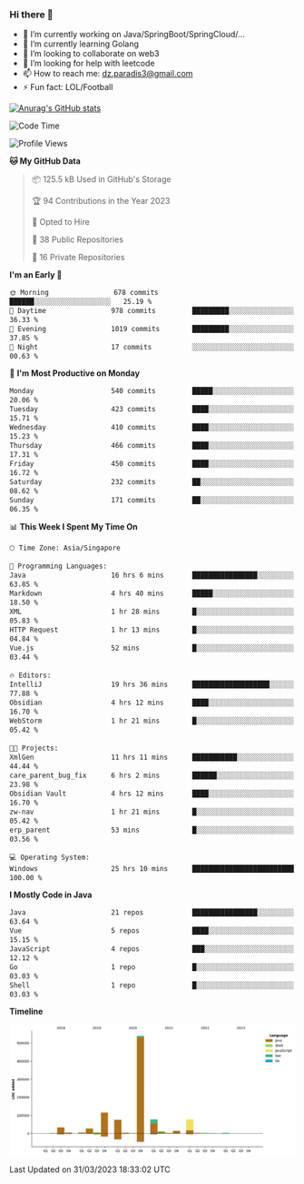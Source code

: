 ### Hi there 👋

- 🔭 I’m currently working on Java/SpringBoot/SpringCloud/...
- 🌱 I’m currently learning Golang
- 👯 I’m looking to collaborate on web3
- 🤔 I’m looking for help with leetcode
- 📫 How to reach me: dz.paradis3@gmail.com
- ⚡ Fun fact: LOL/Football

[![Anurag's GitHub stats](https://github-readme-stats.vercel.app/api?username=xiumu2017&show_icons=true&theme=radical)](https://github.com/anuraghazra/github-readme-stats)

<!--
**xiumu2017/xiumu2017** is a ✨ _special_ ✨ repository because its `README.md` (this file) appears on your GitHub profile.

Here are some ideas to get you started:

- 🔭 I’m currently working on ...
- 🌱 I’m currently learning ...
- 👯 I’m looking to collaborate on ...
- 🤔 I’m looking for help with ...
- 💬 Ask me about ...
- 📫 How to reach me: ...
- 😄 Pronouns: ...
- ⚡ Fun fact: ...
-->

<!--START_SECTION:waka-->
![Code Time](http://img.shields.io/badge/Code%20Time-1%2C308%20hrs%203%20mins-blue)

![Profile Views](http://img.shields.io/badge/Profile%20Views-0-blue)

**🐱 My GitHub Data** 

> 📦 125.5 kB Used in GitHub's Storage 
 > 
> 🏆 94 Contributions in the Year 2023
 > 
> 💼 Opted to Hire
 > 
> 📜 38 Public Repositories 
 > 
> 🔑 16 Private Repositories 
 > 
**I'm an Early 🐤** 

```text
🌞 Morning                678 commits         ██████░░░░░░░░░░░░░░░░░░░   25.19 % 
🌆 Daytime                978 commits         █████████░░░░░░░░░░░░░░░░   36.33 % 
🌃 Evening                1019 commits        █████████░░░░░░░░░░░░░░░░   37.85 % 
🌙 Night                  17 commits          ░░░░░░░░░░░░░░░░░░░░░░░░░   00.63 % 
```
📅 **I'm Most Productive on Monday** 

```text
Monday                   540 commits         █████░░░░░░░░░░░░░░░░░░░░   20.06 % 
Tuesday                  423 commits         ████░░░░░░░░░░░░░░░░░░░░░   15.71 % 
Wednesday                410 commits         ████░░░░░░░░░░░░░░░░░░░░░   15.23 % 
Thursday                 466 commits         ████░░░░░░░░░░░░░░░░░░░░░   17.31 % 
Friday                   450 commits         ████░░░░░░░░░░░░░░░░░░░░░   16.72 % 
Saturday                 232 commits         ██░░░░░░░░░░░░░░░░░░░░░░░   08.62 % 
Sunday                   171 commits         ██░░░░░░░░░░░░░░░░░░░░░░░   06.35 % 
```


📊 **This Week I Spent My Time On** 

```text
🕑︎ Time Zone: Asia/Singapore

💬 Programming Languages: 
Java                     16 hrs 6 mins       ████████████████░░░░░░░░░   63.85 % 
Markdown                 4 hrs 40 mins       █████░░░░░░░░░░░░░░░░░░░░   18.50 % 
XML                      1 hr 28 mins        █░░░░░░░░░░░░░░░░░░░░░░░░   05.83 % 
HTTP Request             1 hr 13 mins        █░░░░░░░░░░░░░░░░░░░░░░░░   04.84 % 
Vue.js                   52 mins             █░░░░░░░░░░░░░░░░░░░░░░░░   03.44 % 

🔥 Editors: 
IntelliJ                 19 hrs 36 mins      ███████████████████░░░░░░   77.88 % 
Obsidian                 4 hrs 12 mins       ████░░░░░░░░░░░░░░░░░░░░░   16.70 % 
WebStorm                 1 hr 21 mins        █░░░░░░░░░░░░░░░░░░░░░░░░   05.42 % 

🐱‍💻 Projects: 
XmlGen                   11 hrs 11 mins      ███████████░░░░░░░░░░░░░░   44.44 % 
care_parent_bug_fix      6 hrs 2 mins        ██████░░░░░░░░░░░░░░░░░░░   23.98 % 
Obsidian Vault           4 hrs 12 mins       ████░░░░░░░░░░░░░░░░░░░░░   16.70 % 
zw-nav                   1 hr 21 mins        █░░░░░░░░░░░░░░░░░░░░░░░░   05.42 % 
erp_parent               53 mins             █░░░░░░░░░░░░░░░░░░░░░░░░   03.56 % 

💻 Operating System: 
Windows                  25 hrs 10 mins      █████████████████████████   100.00 % 
```

**I Mostly Code in Java** 

```text
Java                     21 repos            ████████████████░░░░░░░░░   63.64 % 
Vue                      5 repos             ████░░░░░░░░░░░░░░░░░░░░░   15.15 % 
JavaScript               4 repos             ███░░░░░░░░░░░░░░░░░░░░░░   12.12 % 
Go                       1 repo              █░░░░░░░░░░░░░░░░░░░░░░░░   03.03 % 
Shell                    1 repo              █░░░░░░░░░░░░░░░░░░░░░░░░   03.03 % 
```



**Timeline**

![Lines of Code chart](https://raw.githubusercontent.com/xiumu2017/xiumu2017/main/assets/bar_graph.png)


 Last Updated on 31/03/2023 18:33:02 UTC
<!--END_SECTION:waka-->
